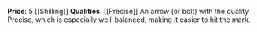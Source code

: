 **Price**: 5 [[Shilling]]
**Qualities**: [[Precise]]
An arrow (or bolt) with the quality Precise, which is especially well-balanced, making it easier to hit the mark.